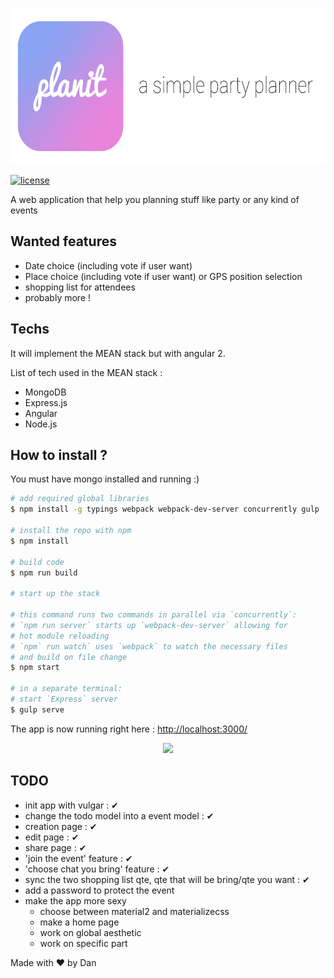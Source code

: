 <p align="center">
    <img src="planit_banner.png" height="250">
</p>

[![license](https://img.shields.io/github/license/mashape/apistatus.svg)](https://github.com/DanGeffroy/PartyPlanner/blob/master/LICENSE)  

A web application that help you planning stuff like party or any kind of events

## Wanted features
- Date choice (including vote if user want)
- Place choice (including vote if user want) or GPS position selection
- shopping list for attendees
- probably more !


## Techs
It will implement the MEAN stack but with angular 2.  

List of tech used in the MEAN stack :  

- MongoDB
- Express.js
- Angular
- Node.js

## How to install ?

You must have mongo installed and running :)  

```bash
# add required global libraries
$ npm install -g typings webpack webpack-dev-server concurrently gulp

# install the repo with npm
$ npm install

# build code
$ npm run build

# start up the stack

# this command runs two commands in parallel via `concurrently`:
# `npm run server` starts up `webpack-dev-server` allowing for
# hot module reloading
# `npm` run watch` uses `webpack` to watch the necessary files
# and build on file change
$ npm start

# in a separate terminal:
# start `Express` server
$ gulp serve
```

The app is now running right here :  [http://localhost:3000/](http://localhost:3000/)

<p align="center">
    <img src="https://media.giphy.com/media/hsBZfDG7wiWHu/giphy.gif">
</p>

## TODO
- init app with vulgar : &#10004;
- change the todo model into a event model : &#10004;
- creation page : &#10004;
- edit page : &#10004;
- share page : &#10004;
- 'join the event' feature : &#10004;
- 'choose chat you bring' feature : &#10004;
- sync the two shopping list qte, qte that will be bring/qte you want : &#10004;
- add a password to protect the event
- make the app more sexy
  - choose between material2 and materializecss
  - make a home page
  - work on global aesthetic
  - work on specific part

Made with :heart: by Dan

